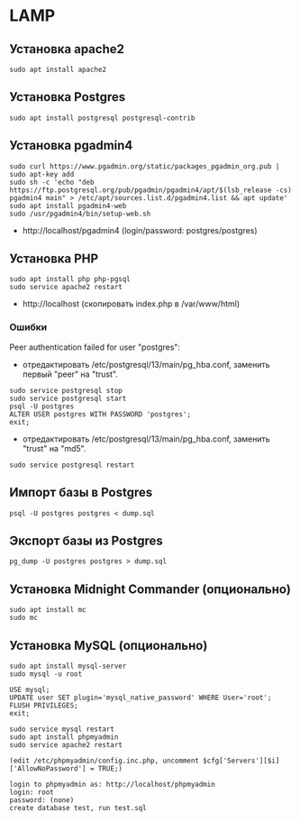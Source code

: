# LAMP

## Установка apache2

```
sudo apt install apache2
```

## Установка Postgres
```
sudo apt install postgresql postgresql-contrib
```

## Установка pgadmin4

```
sudo curl https://www.pgadmin.org/static/packages_pgadmin_org.pub | sudo apt-key add
sudo sh -c 'echo "deb https://ftp.postgresql.org/pub/pgadmin/pgadmin4/apt/$(lsb_release -cs) pgadmin4 main" > /etc/apt/sources.list.d/pgadmin4.list && apt update'
sudo apt install pgadmin4-web
sudo /usr/pgadmin4/bin/setup-web.sh
```

* http://localhost/pgadmin4 (login/password: postgres/postgres)


## Установка PHP

```
sudo apt install php php-pgsql
sudo service apache2 restart
```

* http://localhost (скопировать index.php в /var/www/html)


### Ошибки

Peer authentication failed for user "postgres":

* отредактировать /etc/postgresql/13/main/pg_hba.conf, заменить первый "peer" на "trust".

```
sudo service postgresql stop
sudo service postgresql start
psql -U postgres
ALTER USER postgres WITH PASSWORD 'postgres';
exit;
```

* отредактировать  /etc/postgresql/13/main/pg_hba.conf, заменить "trust" на "md5".

```
sudo service postgresql restart
```

## Импорт базы в Postgres
```
psql -U postgres postgres < dump.sql
```

## Экспорт базы из Postgres
```
pg_dump -U postgres postgres > dump.sql
```

## Установка Midnight Commander (опционально)
```
sudo apt install mc
sudo mc
```

## Установка MySQL (опционально)
```
sudo apt install mysql-server
sudo mysql -u root

USE mysql;
UPDATE user SET plugin='mysql_native_password' WHERE User='root';
FLUSH PRIVILEGES;
exit;

sudo service mysql restart
sudo apt install phpmyadmin
sudo service apache2 restart

(edit /etc/phpmyadmin/config.inc.php, uncomment $cfg['Servers'][$i]['AllowNoPassword'] = TRUE;)

login to phpmyadmin as: http://localhost/phpmyadmin
login: root
password: (none)
create database test, run test.sql
```

